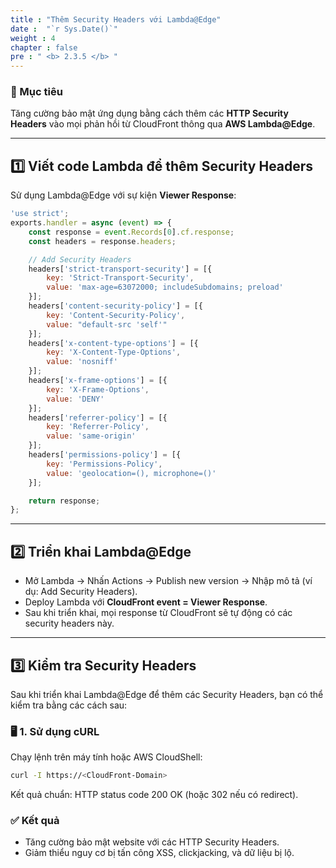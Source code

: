 ```yaml
---
title : "Thêm Security Headers với Lambda@Edge"
date :  "`r Sys.Date()`" 
weight : 4
chapter : false
pre : " <b> 2.3.5 </b> "
---
```


### 🎯 Mục tiêu

Tăng cường bảo mật ứng dụng bằng cách thêm các **HTTP Security Headers** vào mọi phản hồi từ CloudFront thông qua **AWS Lambda@Edge**.

---

## **1️⃣ Viết code Lambda để thêm Security Headers**

Sử dụng Lambda@Edge với sự kiện **Viewer Response**:

```javascript
'use strict';
exports.handler = async (event) => {
    const response = event.Records[0].cf.response;
    const headers = response.headers;

    // Add Security Headers
    headers['strict-transport-security'] = [{
        key: 'Strict-Transport-Security',
        value: 'max-age=63072000; includeSubdomains; preload'
    }];
    headers['content-security-policy'] = [{
        key: 'Content-Security-Policy',
        value: "default-src 'self'"
    }];
    headers['x-content-type-options'] = [{
        key: 'X-Content-Type-Options',
        value: 'nosniff'
    }];
    headers['x-frame-options'] = [{
        key: 'X-Frame-Options',
        value: 'DENY'
    }];
    headers['referrer-policy'] = [{
        key: 'Referrer-Policy',
        value: 'same-origin'
    }];
    headers['permissions-policy'] = [{
        key: 'Permissions-Policy',
        value: 'geolocation=(), microphone=()'
    }];

    return response;
};
```

---

## **2️⃣ Triển khai Lambda@Edge**
- Mở Lambda → Nhấn Actions → Publish new version → Nhập mô tả (ví dụ: Add Security Headers).
- Deploy Lambda với **CloudFront event = Viewer Response**.
- Sau khi triển khai, mọi response từ CloudFront sẽ tự động có các security headers này.

---
## **3️⃣ Kiểm tra Security Headers**

Sau khi triển khai Lambda@Edge để thêm các Security Headers, bạn có thể kiểm tra bằng các cách sau:

### 🖥️ 1. Sử dụng cURL

Chạy lệnh trên máy tính hoặc AWS CloudShell:

```bash
curl -I https://<CloudFront-Domain>
```
Kết quả chuẩn: HTTP status code 200 OK (hoặc 302 nếu có redirect).

### ✅ Kết quả
- Tăng cường bảo mật website với các HTTP Security Headers.
- Giảm thiểu nguy cơ bị tấn công XSS, clickjacking, và dữ liệu bị lộ.
